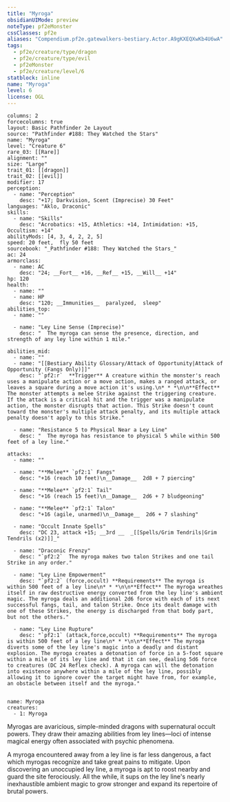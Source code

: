 ```yaml
---
title: "Myroga"
obsidianUIMode: preview
noteType: pf2eMonster
cssClasses: pf2e
aliases: "Compendium.pf2e.gatewalkers-bestiary.Actor.A9gKXEQXwKb4U6wA" 
tags:
  - pf2e/creature/type/dragon
  - pf2e/creature/type/evil
  - pf2eMonster
  - pf2e/creature/level/6
statblock: inline
name: "Myroga"
level: 6
license: OGL
---
```


```statblock
columns: 2
forcecolumns: true
layout: Basic Pathfinder 2e Layout
source: "Pathfinder #188: They Watched the Stars"
name: "Myroga"
level: "Creature 6"
rare_03: [[Rare]]
alignment: ""
size: "Large"
trait_01: [[dragon]]
trait_02: [[evil]]
modifier: 17
perception:
  - name: "Perception"
    desc: "+17; Darkvision, Scent (Imprecise) 30 Feet"
languages: "Aklo, Draconic"
skills:
  - name: "Skills"
    desc: "Acrobatics: +15, Athletics: +14, Intimidation: +15, Occultism: +14"
abilityMods: [4, 3, 4, 2, 2, 5]
speed: 20 feet,  fly 50 feet
sourcebook: "_Pathfinder #188: They Watched the Stars_"
ac: 24
armorclass:
  - name: AC
    desc: "24; __Fort__ +16, __Ref__ +15, __Will__ +14"
hp: 120
health:
  - name: ""
  - name: HP
    desc: "120; __Immunities__  paralyzed,  sleep"
abilities_top:
  - name: ""

  - name: "Ley Line Sense (Imprecise)"
    desc: "  The myroga can sense the presence, direction, and strength of any ley line within 1 mile."

abilities_mid:
  - name: ""
  - name: "[[Bestiary Ability Glossary/Attack of Opportunity|Attack of Opportunity (Fangs Only)]]"
    desc: "`pf2:r`  **Trigger** A creature within the monster's reach uses a manipulate action or a move action, makes a ranged attack, or leaves a square during a move action it's using.\n* * *\n\n**Effect** The monster attempts a melee Strike against the triggering creature. If the attack is a critical hit and the trigger was a manipulate action, the monster disrupts that action. This Strike doesn't count toward the monster's multiple attack penalty, and its multiple attack penalty doesn't apply to this Strike."

  - name: "Resistance 5 to Physical Near a Ley Line"
    desc: "  The myroga has resistance to physical 5 while within 500 feet of a ley line."

attacks:
  - name: ""

  - name: "**Melee** `pf2:1` Fangs"
    desc: "+16 (reach 10 feet)\n__Damage__  2d8 + 7 piercing"

  - name: "**Melee** `pf2:1` Tail"
    desc: "+16 (reach 15 feet)\n__Damage__  2d6 + 7 bludgeoning"

  - name: "**Melee** `pf2:1` Talon"
    desc: "+16 (agile, unarmed)\n__Damage__  2d6 + 7 slashing"

  - name: "Occult Innate Spells"
    desc: "DC 23, attack +15; __3rd __  _[[Spells/Grim Tendrils|Grim Tendrils (x2)]]_"

  - name: "Draconic Frenzy"
    desc: "`pf2:2`  The myroga makes two talon Strikes and one tail Strike in any order."

  - name: "Ley Line Empowerment"
    desc: "`pf2:2` (force,occult) **Requirements** The myroga is within 500 feet of a ley line\n* * *\n\n**Effect** The myroga wreathes itself in raw destructive energy converted from the ley line's ambient magic. The myroga deals an additional 2d6 force with each of its next successful fangs, tail, and talon Strike. Once its dealt damage with one of these Strikes, the energy is discharged from that body part, but not the others."

  - name: "Ley Line Rupture"
    desc: "`pf2:1` (attack,force,occult) **Requirements** The myroga is within 500 feet of a ley line\n* * *\n\n**Effect** The myroga diverts some of the ley line's magic into a deadly and distant explosion. The myroga creates a detonation of force in a 5-foot square within a mile of its ley line and that it can see, dealing 5d6 force to creatures (DC 24 Reflex check). A myroga can will the detonation into existence anywhere within a mile of the ley line, possibly allowing it to ignore cover the target might have from, for example, an obstacle between itself and the myroga."
 
```

```encounter-table
name: Myroga
creatures:
  - 1: Myroga
```



Myrogas are avaricious, simple-minded dragons with supernatural occult powers. They draw their amazing abilities from ley lines—loci of intense magical energy often associated with psychic phenomena.

A myroga encountered away from a ley line is far less dangerous, a fact which myrogas recognize and take great pains to mitigate. Upon discovering an unoccupied ley line, a myroga is apt to roost nearby and guard the site ferociously. All the while, it sups on the ley line's nearly inexhaustible ambient magic to grow stronger and expand its repertoire of brutal powers.
